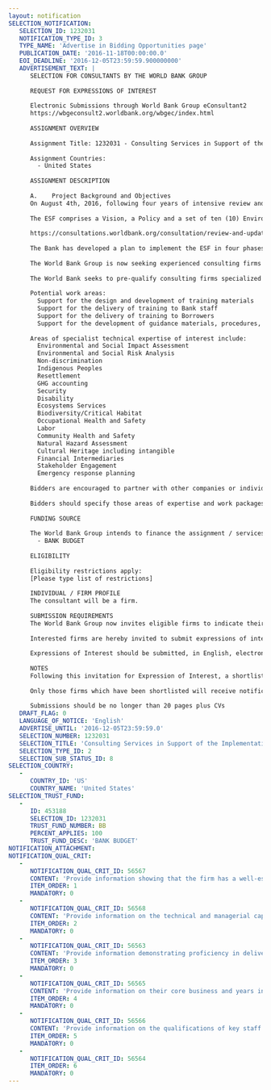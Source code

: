 ```yaml
---
layout: notification
SELECTION_NOTIFICATION: 
   SELECTION_ID: 1232031
   NOTIFICATION_TYPE_ID: 3
   TYPE_NAME: 'Advertise in Bidding Opportunities page'
   PUBLICATION_DATE: '2016-11-18T00:00:00.0'
   EOI_DEADLINE: '2016-12-05T23:59:59.900000000'
   ADVERTISEMENT_TEXT: |
      SELECTION FOR CONSULTANTS BY THE WORLD BANK GROUP
      
      REQUEST FOR EXPRESSIONS OF INTEREST
      
      Electronic Submissions through World Bank Group eConsultant2
      https://wbgeconsult2.worldbank.org/wbgec/index.html
      
      ASSIGNMENT OVERVIEW
      
      Assignment Title: 1232031 - Consulting Services in Support of the Implementation of the new World Bank Environmental and Social Framework for Investment Project Financing (IPF) Operations
      
      Assignment Countries:
        - United States
      
      ASSIGNMENT DESCRIPTION
      
      A.	Project Background and Objectives
      On August 4th, 2016, following four years of intensive review and consultation, the World Banks Board of Executive Directors agreed to replace the World Banks Environmental and Social Safeguard policies with a new Environmental and Social Framework (ESF) for Investment Project Financing (IPF) (www.worldbank.org).  The ESF is currently scheduled to become effective for new Bank projects in early 2018.  The goal of the ESF is to better support the Bank in achieving its twin goals to end extreme poverty and promote shared prosperity in a sustainable manner in all Partner countries.  To that end, the Bank has sought to modernize its approach to environmental and social risk management by developing a modern, fit-for-purpose framework to safeguard people and the environment, that better meets the varied needs of Borrowers facing new environmental and social challenges.    
      
      The ESF comprises a Vision, a Policy and a set of ten (10) Environmental and Social Standards (ESS).  The Policy governs the Banks approach to the Framework, and the Standards are the environmental and social standards that Borrowers have to meet for their project to receive financing by the World Bank.  The ESF is less proscriptive in its approach than the former safeguard policies, requiring Bank staff to exercise more judgment in the management of environmental and social risk.  It adopts an adaptive management approach over the project cycle that will change the way teams think about designing and delivering projects.  It also enhances the scope of social issues covered, boosts protection for the environment and the poorest and most vulnerable people, and addresses new issues such as labor and community health that will require both Bank and Borrowers to learn new technical skills.  For more information on the ESF please consult the following link: 
      
      https://consultations.worldbank.org/consultation/review-and-update-world-bank-safeguard-policies
      
      The Bank has developed a plan to implement the ESF in four phases over five years.  Implementation will require capacity strengthening of both Borrowers and Bank staff, to upgrade existing skills, learn new skills, and adapt behaviors to a new way of working.  It will also require renewed management systems, procedures and processes, development of knowledge resources and guidance materials for Borrowers and Bank staff, and a range of additional activities to support both the Bank and the Borrowers to transition to the new Framework.     
      
      The World Bank Group is now seeking experienced consulting firms to provide services in support of the implementation of the Framework.
      
      The World Bank seeks to pre-qualify consulting firms specialized in the delivery of professional environmental, social and health and safety consulting services for support across a range of tasks and topic areas, in support of ESF implementation.   Firms should indicate their wish to bid on some or all of the following work and/or technical areas.  The Bank reserves the right to add additional assignments at a later date.   
      
      Potential work areas:
      	Support for the design and development of training materials
      	Support for the delivery of training to Bank staff
      	Support for the delivery of training to Borrowers
      	Support for the development of guidance materials, procedures, processes and documentation
      
      Areas of specialist technical expertise of interest include:
      	Environmental and Social Impact Assessment
      	Environmental and Social Risk Analysis
      	Non-discrimination
      	Indigenous Peoples
      	Resettlement
      	GHG accounting
      	Security
      	Disability
      	Ecosystems Services
      	Biodiversity/Critical Habitat
      	Occupational Health and Safety
      	Labor
      	Community Health and Safety
      	Natural Hazard Assessment
      	Cultural Heritage including intangible
      	Financial Intermediaries
      	Stakeholder Engagement
      	Emergency response planning
      
      Bidders are encouraged to partner with other companies or individuals where specialist skill sets may be required.  Firms may appear in up to two bids, if one of those bids is as part of a consortium.
      
      Bidders should specify those areas of expertise and work packages for which they wish to be considered.  Not all firms are expected to offer all areas of expertise, or be able to deliver on all work packages.   Failure to offer all areas will not necessarily disadvantage a bidder.   
      
      FUNDING SOURCE
      
      The World Bank Group intends to finance the assignment / services described below under the following:
        - BANK BUDGET
      
      ELIGIBILITY
      
      Eligibility restrictions apply:
      [Please type list of restrictions]
      
      INDIVIDUAL / FIRM PROFILE
      The consultant will be a firm. 
      
      SUBMISSION REQUIREMENTS
      The World Bank Group now invites eligible firms to indicate their interest in providing the services.  Interested firms must provide information indicating that they are qualified to perform the services (brochures, description of similar assignments, experience in similar conditions, availability of appropriate skills among staff, etc. for firms; CV and cover letter for individuals).  Please note that the total size of all attachments should be less than 5MB.  Consultants may associate to enhance their qualifications.
      
      Interested firms are hereby invited to submit expressions of interest.
      
      Expressions of Interest should be submitted, in English, electronically through World Bank Group eConsultant2 (https://wbgeconsult2.worldbank.org/wbgec/index.html)
      
      NOTES
      Following this invitation for Expression of Interest, a shortlist of qualified firms will be formally invited to submit proposals. Shortlisting and selection will be subject to the availability of funding.
      
      Only those firms which have been shortlisted will receive notification. No debrief will be provided to firms which have not been shortlisted.
      
      Submissions should be no longer than 20 pages plus CVs
   DRAFT_FLAG: 0
   LANGUAGE_OF_NOTICE: 'English'
   ADVERTISE_UNTIL: '2016-12-05T23:59:59.0'
   SELECTION_NUMBER: 1232031
   SELECTION_TITLE: 'Consulting Services in Support of the Implementation of the new World Bank Environmental and Social Framework for Investment Project Financing (IPF) Operations'
   SELECTION_TYPE_ID: 2
   SELECTION_SUB_STATUS_ID: 8
SELECTION_COUNTRY: 
   - 
      COUNTRY_ID: 'US'
      COUNTRY_NAME: 'United States'
SELECTION_TRUST_FUND: 
   - 
      ID: 453188
      SELECTION_ID: 1232031
      TRUST_FUND_NUMBER: BB
      PERCENT_APPLIES: 100
      TRUST_FUND_DESC: 'BANK BUDGET'
NOTIFICATION_ATTACHMENT: 
NOTIFICATION_QUAL_CRIT: 
   - 
      NOTIFICATION_QUAL_CRIT_ID: 56567
      CONTENT: 'Provide information showing that the firm has a well-established track record in delivering on the types of services described in one or more of the work packages, or with relevant specialist technical expertise, in an international development context, with public sector and/or experience working with the World Bank or similar organizations.'
      ITEM_ORDER: 1
      MANDATORY: 0
   - 
      NOTIFICATION_QUAL_CRIT_ID: 56568
      CONTENT: 'Provide information on the technical and managerial capabilities of the firm including showing a delivery team of professional staff with demonstrated expertise and experience in the management of environmental, social or health and safety issues : (a) At least 5 years demonstrated experience in one or more of the work packages described, or areas of technical expertise; and (b) International experience working with environmental and social risk management in different countries.'
      ITEM_ORDER: 2
      MANDATORY: 0
   - 
      NOTIFICATION_QUAL_CRIT_ID: 56563
      CONTENT: 'Provide information demonstrating proficiency in delivering documents in English.'
      ITEM_ORDER: 3
      MANDATORY: 0
   - 
      NOTIFICATION_QUAL_CRIT_ID: 56565
      CONTENT: 'Provide information on their core business and years in business.'
      ITEM_ORDER: 4
      MANDATORY: 0
   - 
      NOTIFICATION_QUAL_CRIT_ID: 56566
      CONTENT: 'Provide information on the qualifications of key staff.'
      ITEM_ORDER: 5
      MANDATORY: 0
   - 
      NOTIFICATION_QUAL_CRIT_ID: 56564
      ITEM_ORDER: 6
      MANDATORY: 0
---
```

